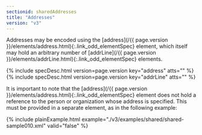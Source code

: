 ```yaml
---
sectionid: sharedAddresses
title: "Addresses"
version: "v3"
---
```




Addresses may be encoded using the [address](/{{ page.version }}/elements/address.html){:.link_odd_elementSpec} element, which itself
may hold an arbitrary number of [addrLine](/{{ page.version }}/elements/addrLine.html){:.link_odd_elementSpec} elements.



{% include specDesc.html version=page.version key="address" atts="" %}
{% include specDesc.html version=page.version key="addrLine" atts="" %}



It is important to note that the [address](/{{ page.version }}/elements/address.html){:.link_odd_elementSpec} element does not hold a
reference to the person or organization whose address is specified. This must be provided
in a separate element, as in the following example:

{% include plainExample.html example="./v3/examples/shared/shared-sample010.xml" valid="false" %}

